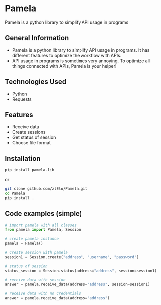 # Pamela
Pamela is a python library to simplify API usage in programs

## General Information
- Pamela is a python library to simplify API usage in programs. It has different features to optimize the workflow with APIs.
- API usage in programs is sometimes very annoying. To optimize all things connected with APIs, Pamela is your helper!
  
## Technologies Used
- Python
- Requests
  
## Features
- Receive data
- Create sessions
- Get status of session
- Choose file format

## Installation
```bash
pip install pamela-lib
```

or

```bash
git clone github.com/zlElo/Pamela.git
cd Pamela
pip install .
```

## Code examples (simple)
```py
# import pamela with all classes
from pamela import Pamela, Session

# create pamela instance
pamela = Pamela()

# create session with pamela
session1 = Session.create("address", "username", "password")

# status of session
status_session = Session.status(address="address", session=session1)

# receive data with session
answer = pamela.receive_data(address="address", session=session1)

# receive data with no credentials
answer = pamela.receive_data(address="address")
```
